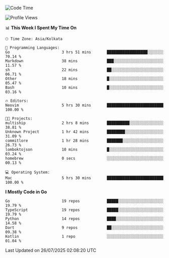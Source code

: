 <!--START_SECTION:waka-->
![Code Time](http://img.shields.io/badge/Code%20Time-90%20hrs%209%20mins-blue)

![Profile Views](http://img.shields.io/badge/Profile%20Views-88-blue)

📊 **This Week I Spent My Time On** 

```text
🕑︎ Time Zone: Asia/Kolkata

💬 Programming Languages: 
Go                       3 hrs 51 mins       ██████████████████░░░░░░░   70.14 % 
Markdown                 38 mins             ███░░░░░░░░░░░░░░░░░░░░░░   11.57 % 
sh                       22 mins             ██░░░░░░░░░░░░░░░░░░░░░░░   06.71 % 
Other                    18 mins             █░░░░░░░░░░░░░░░░░░░░░░░░   05.47 % 
Bash                     10 mins             █░░░░░░░░░░░░░░░░░░░░░░░░   03.16 % 

🔥 Editors: 
Neovim                   5 hrs 30 mins       █████████████████████████   100.00 % 

🐱‍💻 Projects: 
multiship                2 hrs 8 mins        ██████████░░░░░░░░░░░░░░░   38.81 % 
Unknown Project          1 hr 42 mins        ████████░░░░░░░░░░░░░░░░░   31.09 % 
commitlore               1 hr 28 mins        ███████░░░░░░░░░░░░░░░░░░   26.73 % 
lomboktojson             10 mins             █░░░░░░░░░░░░░░░░░░░░░░░░   03.24 % 
homebrew                 0 secs              ░░░░░░░░░░░░░░░░░░░░░░░░░   00.13 % 

💻 Operating System: 
Mac                      5 hrs 30 mins       █████████████████████████   100.00 % 
```

**I Mostly Code in Go** 

```text
Go                       19 repos            █████░░░░░░░░░░░░░░░░░░░░   19.79 % 
TypeScript               19 repos            █████░░░░░░░░░░░░░░░░░░░░   19.79 % 
Python                   14 repos            ████░░░░░░░░░░░░░░░░░░░░░   14.58 % 
Dart                     9 repos             ██░░░░░░░░░░░░░░░░░░░░░░░   09.38 % 
Kotlin                   1 repo              ░░░░░░░░░░░░░░░░░░░░░░░░░   01.04 % 
```




 Last Updated on 26/07/2025 02:08:20 UTC
<!--END_SECTION:waka-->
